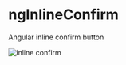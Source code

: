 # ngInlineConfirm
Angular inline confirm button

![inline confirm](https://zippy.gfycat.com/AcclaimedDearFlyingsquirrel.gif "In action!")
